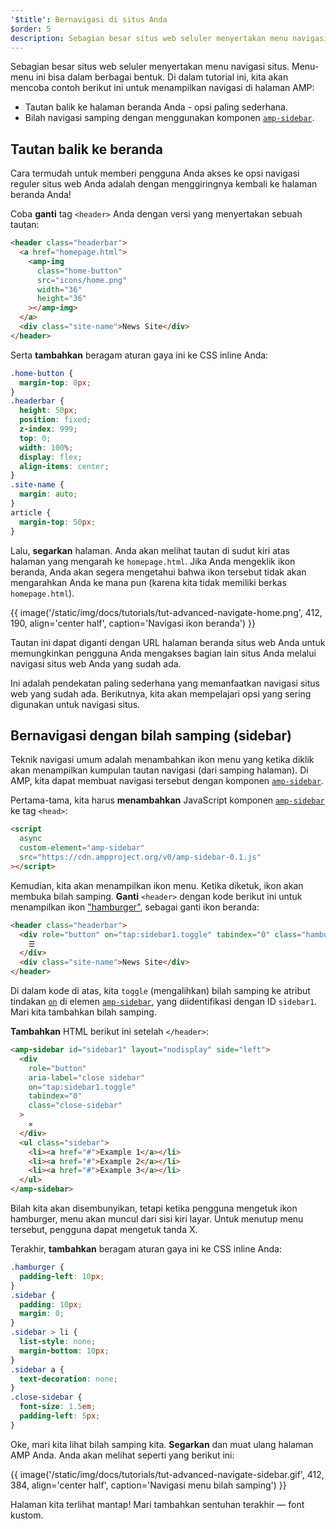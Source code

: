 ```yaml
---
'$title': Bernavigasi di situs Anda
$order: 5
description: Sebagian besar situs web seluler menyertakan menu navigasi situs. Menu-menu ini bisa dalam berbagai bentuk. Di dalam tutorial ini, kita akan mencoba contoh berikut ini untuk ....
---
```


Sebagian besar situs web seluler menyertakan menu navigasi situs. Menu-menu ini bisa dalam berbagai bentuk. Di dalam tutorial ini, kita akan mencoba contoh berikut ini untuk menampilkan navigasi di halaman AMP:

- Tautan balik ke halaman beranda Anda - opsi paling sederhana.
- Bilah navigasi samping dengan menggunakan komponen [`amp-sidebar`](../../../../documentation/components/reference/amp-sidebar.md).

## Tautan balik ke beranda

Cara termudah untuk memberi pengguna Anda akses ke opsi navigasi reguler situs web Anda adalah dengan menggiringnya kembali ke halaman beranda Anda!

Coba **ganti** tag `<header>` Anda dengan versi yang menyertakan sebuah tautan:

```html
<header class="headerbar">
  <a href="homepage.html">
    <amp-img
      class="home-button"
      src="icons/home.png"
      width="36"
      height="36"
    ></amp-img>
  </a>
  <div class="site-name">News Site</div>
</header>
```

Serta **tambahkan** beragam aturan gaya ini ke CSS inline Anda:

```css
.home-button {
  margin-top: 8px;
}
.headerbar {
  height: 50px;
  position: fixed;
  z-index: 999;
  top: 0;
  width: 100%;
  display: flex;
  align-items: center;
}
.site-name {
  margin: auto;
}
article {
  margin-top: 50px;
}
```

Lalu, **segarkan** halaman. Anda akan melihat tautan di sudut kiri atas halaman yang mengarah ke `homepage.html`. Jika Anda mengeklik ikon beranda, Anda akan segera mengetahui bahwa ikon tersebut tidak akan mengarahkan Anda ke mana pun (karena kita tidak memiliki berkas `homepage.html`).

{{ image('/static/img/docs/tutorials/tut-advanced-navigate-home.png', 412, 190, align='center half', caption='Navigasi ikon beranda') }}

Tautan ini dapat diganti dengan URL halaman beranda situs web Anda untuk memungkinkan pengguna Anda mengakses bagian lain situs Anda melalui navigasi situs web Anda yang sudah ada.

Ini adalah pendekatan paling sederhana yang memanfaatkan navigasi situs web yang sudah ada. Berikutnya, kita akan mempelajari opsi yang sering digunakan untuk navigasi situs.

## Bernavigasi dengan bilah samping (sidebar)

Teknik navigasi umum adalah menambahkan ikon menu yang ketika diklik akan menampilkan kumpulan tautan navigasi (dari samping halaman). Di AMP, kita dapat membuat navigasi tersebut dengan komponen [`amp-sidebar`](../../../../documentation/components/reference/amp-sidebar.md).

Pertama-tama, kita harus **menambahkan** JavaScript komponen [`amp-sidebar`](../../../../documentation/components/reference/amp-sidebar.md) ke tag `<head>`:

```html
<script
  async
  custom-element="amp-sidebar"
  src="https://cdn.ampproject.org/v0/amp-sidebar-0.1.js"
></script>
```

Kemudian, kita akan menampilkan ikon menu. Ketika diketuk, ikon akan membuka bilah samping. **Ganti** `<header>` dengan kode berikut ini untuk menampilkan ikon ["hamburger"](https://en.wikipedia.org/wiki/Hamburger_button), sebagai ganti ikon beranda:

```html
<header class="headerbar">
  <div role="button" on="tap:sidebar1.toggle" tabindex="0" class="hamburger">
    ☰
  </div>
  <div class="site-name">News Site</div>
</header>
```

Di dalam kode di atas, kita `toggle` (mengalihkan) bilah samping ke atribut tindakan [`on`](https://github.com/ampproject/amphtml/blob/main/docs/spec/amp-actions-and-events.md) di elemen [`amp-sidebar`](../../../../documentation/components/reference/amp-sidebar.md), yang diidentifikasi dengan ID `sidebar1`. Mari kita tambahkan bilah samping.

**Tambahkan** HTML berikut ini setelah `</header>`:

```html
<amp-sidebar id="sidebar1" layout="nodisplay" side="left">
  <div
    role="button"
    aria-label="close sidebar"
    on="tap:sidebar1.toggle"
    tabindex="0"
    class="close-sidebar"
  >
    ✕
  </div>
  <ul class="sidebar">
    <li><a href="#">Example 1</a></li>
    <li><a href="#">Example 2</a></li>
    <li><a href="#">Example 3</a></li>
  </ul>
</amp-sidebar>
```

Bilah kita akan disembunyikan, tetapi ketika pengguna mengetuk ikon hamburger, menu akan muncul dari sisi kiri layar. Untuk menutup menu tersebut, pengguna dapat mengetuk tanda X.

Terakhir, **tambahkan** beragam aturan gaya ini ke CSS inline Anda:

```css
.hamburger {
  padding-left: 10px;
}
.sidebar {
  padding: 10px;
  margin: 0;
}
.sidebar > li {
  list-style: none;
  margin-bottom: 10px;
}
.sidebar a {
  text-decoration: none;
}
.close-sidebar {
  font-size: 1.5em;
  padding-left: 5px;
}
```

Oke, mari kita lihat bilah samping kita. **Segarkan** dan muat ulang halaman AMP Anda. Anda akan melihat seperti yang berikut ini:

{{ image('/static/img/docs/tutorials/tut-advanced-navigate-sidebar.gif', 412, 384, align='center half', caption='Navigasi menu bilah samping') }}

Halaman kita terlihat mantap! Mari tambahkan sentuhan terakhir — font kustom.

